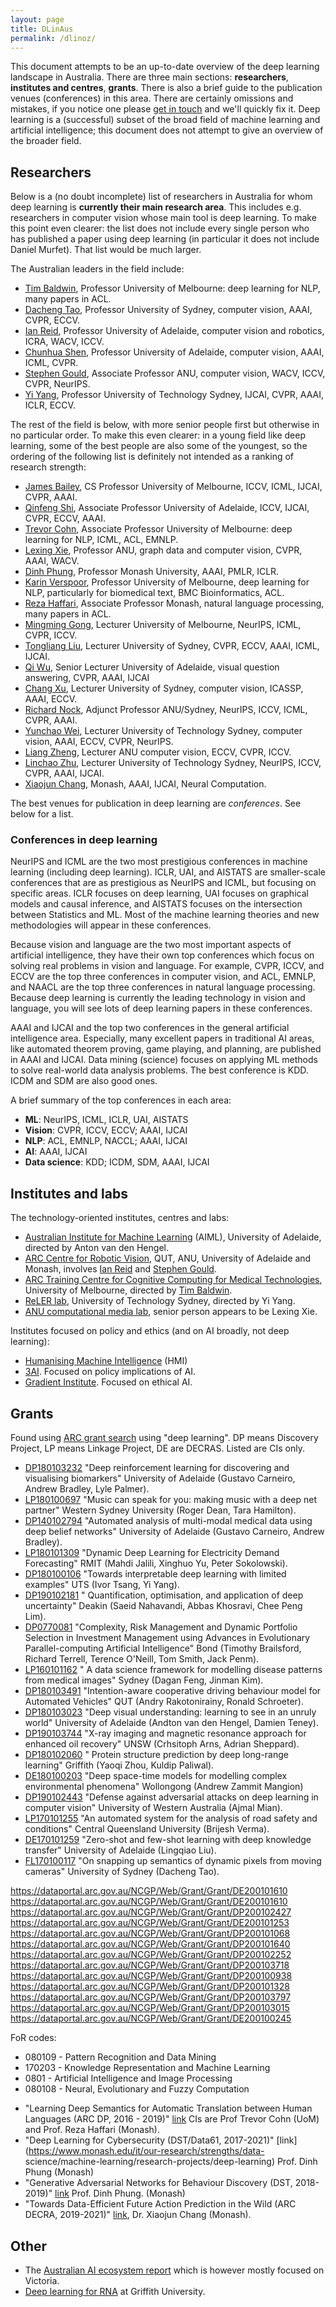 ```yaml
---
layout: page
title: DLinAus
permalink: /dlinoz/
---
```


This document attempts to be an up-to-date overview of the deep learning landscape in Australia. There are three main sections: **researchers**, **institutes and centres**, **grants**. There is also a brief guide to the publication venues (conferences) in this area. There are certainly omissions and mistakes, if you notice one please [get in touch](mailto:d.murfet@unimelb.edu.au) and we'll quickly fix it. Deep learning is a (successful) subset of the broad field of machine learning and artificial intelligence; this document does not attempt to give an overview of the broader field.

## Researchers

Below is a (no doubt incomplete) list of researchers in Australia for whom deep learning is **currently their main research area**. This includes e.g. researchers in computer vision whose main tool is deep learning. To make this point even clearer: the list does not include every single person who has published a paper using deep learning (in particular it does not include Daniel Murfet). That list would be much larger. 

The Australian leaders in the field include:

- [Tim Baldwin](https://people.eng.unimelb.edu.au/tbaldwin/publications.html), Professor University of Melbourne: deep learning for NLP, many papers in ACL.
- [Dacheng Tao](https://sydney.edu.au/engineering/about/our-people/academic-staff/dacheng-tao.html), Professor University of Sydney, computer vision, AAAI, CVPR, ECCV.
- [Ian Reid](https://cs.adelaide.edu.au/~ianr/), Professor University of Adelaide, computer vision and robotics, ICRA, WACV, ICCV.
- [Chunhua Shen](https://researchers.adelaide.edu.au/profile/chunhua.shen), Professor University of Adelaide, computer vision, AAAI, ICML, CVPR.
- [Stephen Gould](http://users.cecs.anu.edu.au/~sgould/), Associate Professor ANU, computer vision, WACV, ICCV, CVPR, NeurIPS.
- [Yi Yang](http://reler.net/), Professor University of Technology Sydney, IJCAI, CVPR, AAAI, ICLR, ECCV.

The rest of the field is below, with more senior people first but otherwise in no particular order. To make this even clearer: in a young field like deep learning, some of the best people are also some of the youngest, so the ordering of the following list is definitely not intended as a ranking of research strength:

- [James Bailey](https://people.eng.unimelb.edu.au/baileyj/papers/papers.html), CS Professor University of Melbourne, ICCV, ICML, IJCAI, CVPR, AAAI.
- [Qinfeng Shi](https://cs.adelaide.edu.au/~javen/), Associate Professor University of Adelaide, ICCV, IJCAI, CVPR, ECCV, AAAI.
- [Trevor Cohn](https://people.eng.unimelb.edu.au/tcohn/), Associate Professor University of Melbourne: deep learning for NLP, ICML, ACL, EMNLP.
- [Lexing Xie](http://users.cecs.anu.edu.au/~xlx/), Professor ANU, graph data and computer vision, CVPR, AAAI, WACV.
- [Dinh Phung](https://research.monash.edu/en/persons/dinh-phung), Professor Monash University, AAAI, PMLR, ICLR.
- [Karin Verspoor](https://cis.unimelb.edu.au/people/karin-verspoor), Professor University of Melbourne, deep learning for NLP, particularly for biomedical text, BMC Bioinformatics, ACL.
- [Reza Haffari](https://research.monash.edu/en/persons/reza-haffari), Associate Professor Monash, natural language processing, many papers in ACL.
- [Mingming Gong](https://mingming-gong.github.io/), Lecturer University of Melbourne, NeurIPS, ICML, CVPR, ICCV.
- [Tongliang Liu](https://sydney.edu.au/engineering/about/our-people/academic-staff/tongliang-liu.html), Lecturer University of Sydney, CVPR, ECCV, AAAI, ICML, IJCAI.
- [Qi Wu](https://researchers.adelaide.edu.au/profile/qi.wu01#publications), Senior Lecturer University of Adelaide, visual question answering, CVPR, AAAI, IJCAI
- [Chang Xu](https://sydney.edu.au/engineering/about/our-people/academic-staff/c-xu.html), Lecturer University of Sydney, computer vision, ICASSP, AAAI, ECCV.
- [Richard Nock](http://users.cecs.anu.edu.au/~rnock/), Adjunct Professor ANU/Sydney, NeurIPS, ICCV, ICML, CVPR, AAAI.
- [Yunchao Wei](https://weiyc.github.io/), Lecturer University of Technology Sydney, computer vision, AAAI, ECCV, CVPR, NeurIPS.
- [Liang Zheng](https://cecs.anu.edu.au/people/liang-zheng), Lecturer ANU computer vision, ECCV, CVPR, ICCV.
- [Linchao Zhu](http://ffmpbgrnn.github.io/), Lecturer University of Technology Sydney, NeurIPS, ICCV, CVPR, AAAI, IJCAI.
- [Xiaojun Chang](https://research.monash.edu/en/persons/xiaojun-chang), Monash, AAAI, IJCAI, Neural Computation.

The best venues for publication in deep learning are *conferences*. See below for a list.

### Conferences in deep learning

NeurIPS and ICML are the two most prestigious conferences in machine learning (including deep learning). ICLR, UAI, and AISTATS are smaller-scale conferences that are as prestigious as NeurIPS and ICML, but focusing on specific areas. ICLR focuses on deep learning, UAI focuses on graphical models and causal inference, and AISTATS focuses on the intersection between Statistics and ML. Most of the machine learning theories and new methodologies will appear in these conferences.

Because vision and language are the two most important aspects of artificial intelligence, they have their own top conferences which focus on solving real problems in vision and language. For example, CVPR, ICCV, and ECCV are the top three conferences in computer vision, and ACL, EMNLP, and NAACL are the top three conferences in natural language processing. Because deep learning is currently the leading technology in vision and language, you will see lots of deep learning papers in these conferences.

AAAI and IJCAI and the top two conferences in the general artificial intelligence area. Especially, many excellent papers in traditional AI areas, like automated theorem proving, game playing, and planning, are published in AAAI and IJCAI. Data mining (science) focuses on applying ML methods to solve real-world data analysis problems. The best conference is KDD. ICDM and SDM are also good ones.

A brief summary of the top conferences in each area:

  * **ML**: NeurIPS, ICML, ICLR, UAI, AISTATS
  * **Vision**: CVPR, ICCV, ECCV; AAAI, IJCAI
  * **NLP**: ACL, EMNLP, NACCL; AAAI, IJCAI
  * **AI**: AAAI, IJCAI
  * **Data science**: KDD; ICDM, SDM, AAAI, IJCAI
  
## Institutes and labs

The technology-oriented institutes, centres and labs:

- [Australian Institute for Machine Learning](https://www.adelaide.edu.au/aiml/) (AIML), University of Adelaide, directed by Anton van den Hengel.
- [ARC Centre for Robotic Vision](https://www.roboticvision.org/), QUT, ANU, University of Adelaide and Monash, involves [Ian Reid](https://cs.adelaide.edu.au/~ianr/) and [Stephen Gould](http://users.cecs.anu.edu.au/~sgould/).
- [ARC Training Centre for Cognitive Computing for Medical Technologies](https://aimedtech.org.au/), University of Melbourne, directed by [Tim Baldwin](https://people.eng.unimelb.edu.au/tbaldwin/publications.html).
- [ReLER lab](http://reler.net/), University of Technology Sydney, directed by Yi Yang.
- [ANU computational media lab](http://cm.cecs.anu.edu.au/), senior person appears to be Lexing Xie.

Institutes focused on policy and ethics (and on AI broadly, not deep learning):

- [Humanising Machine Intelligence](https://hmi.anu.edu.au/) (HMI)
- [3AI](https://3ainstitute.cecs.anu.edu.au). Focused on policy implications of AI.
- [Gradient Institute](https://gradientinstitute.org/). Focused on ethical AI.

## Grants

Found using [ARC grant search](https://dataportal.arc.gov.au/NCGP/Web/Grant/Grants) using "deep learning". DP means Discovery Project, LP means Linkage Project, DE are DECRAS. Listed are CIs only.

- [DP180103232](https://dataportal.arc.gov.au/NCGP/Web/Grant/Grant/DP180103232) "Deep reinforcement learning for discovering and visualising biomarkers" University of Adelaide (Gustavo Carneiro, Andrew Bradley, Lyle Palmer).
- [LP180100697](https://dataportal.arc.gov.au/NCGP/Web/Grant/Grant/LP180100697) "Music can speak for you: making music with a deep net partner" Western Sydney University (Roger Dean, Tara Hamilton).
- [DP140102794](https://dataportal.arc.gov.au/NCGP/Web/Grant/Grant/DP140102794) "Automated analysis of multi-modal medical data using deep belief networks" University of Adelaide (Gustavo Carneiro, Andrew Bradley).
- [LP180101309](https://dataportal.arc.gov.au/NCGP/Web/Grant/Grant/LP180101309) "Dynamic Deep Learning for Electricity Demand Forecasting" RMIT (Mahdi Jalili, Xinghuo Yu, Peter Sokolowski).
- [DP180100106](https://dataportal.arc.gov.au/NCGP/Web/Grant/Grant/DP180100106) "Towards interpretable deep learning with limited examples" UTS (Ivor Tsang, Yi Yang).
- [DP190102181](https://dataportal.arc.gov.au/NCGP/Web/Grant/Grant/DP190102181) "
Quantification, optimisation, and application of deep uncertainty" Deakin (Saeid Nahavandi, Abbas Khosravi, Chee Peng Lim).
- [DP0770081](https://dataportal.arc.gov.au/NCGP/Web/Grant/Grant/DP0770081) "Complexity, Risk Management and Dynamic Portfolio Selection in Investment Management using Advances in Evolutionary Parallel-computing Artificial Intelligence" Bond (Timothy Brailsford, Richard Terrell, Terence O'Neill, Tom Smith, Jack Penm).
- [LP160101162](https://dataportal.arc.gov.au/NCGP/Web/Grant/Grant/LP160101162) "
A data science framework for modelling disease patterns from medical images" Sydney (Dagan Feng, Jinman Kim).
- [DP180103491](https://dataportal.arc.gov.au/NCGP/Web/Grant/Grant/DP180103491) "Intention-aware cooperative driving behaviour model for Automated Vehicles" QUT (Andry Rakotonirainy, Ronald Schroeter).
- [DP180103023](https://dataportal.arc.gov.au/NCGP/Web/Grant/Grant/DP180103023) "Deep visual understanding: learning to see in an unruly world" University of Adelaide (Andton van den Hengel, Damien Teney).
- [DP190103744](https://dataportal.arc.gov.au/NCGP/Web/Grant/Grant/DP190103744) "X-ray imaging and magnetic resonance approach for enhanced oil recovery" UNSW (Crhsitoph Arns, Adrian Sheppard).
- [DP180102060](https://dataportal.arc.gov.au/NCGP/Web/Grant/Grant/DP180102060) "
Protein structure prediction by deep long-range learning" Griffith (Yaoqi Zhou, Kuldip Paliwal).
- [DE180100203](https://dataportal.arc.gov.au/NCGP/Web/Grant/Grant/DE180100203) "Deep space-time models for modelling complex environmental phenomena" Wollongong (Andrew Zammit Mangion)
- [DP190102443](https://dataportal.arc.gov.au/NCGP/Web/Grant/Grant/DP190102443) "Defense against adversarial attacks on deep learning in computer vision" University of Western Australia (Ajmal Mian).
- [LP170101255](https://dataportal.arc.gov.au/NCGP/Web/Grant/Grant/LP170101255) "An automated system for the analysis of road safety and conditions" Central Queensland University (Brijesh Verma).
- [DE170101259](https://dataportal.arc.gov.au/NCGP/Web/Grant/Grant/DE170101259) "Zero-shot and few-shot learning with deep knowledge transfer" University of Adelaide (Lingqiao Liu).
- [FL170100117](https://dataportal.arc.gov.au/NCGP/Web/Grant/Grant/FL170100117) "On snapping up semantics of dynamic pixels from moving cameras" University of Sydney (Dacheng Tao).

https://dataportal.arc.gov.au/NCGP/Web/Grant/Grant/DE200101610
https://dataportal.arc.gov.au/NCGP/Web/Grant/Grant/DE200101610
https://dataportal.arc.gov.au/NCGP/Web/Grant/Grant/DP200102427
https://dataportal.arc.gov.au/NCGP/Web/Grant/Grant/DE200101253
https://dataportal.arc.gov.au/NCGP/Web/Grant/Grant/DP200101068
https://dataportal.arc.gov.au/NCGP/Web/Grant/Grant/DP200101640
https://dataportal.arc.gov.au/NCGP/Web/Grant/Grant/DP200102252
https://dataportal.arc.gov.au/NCGP/Web/Grant/Grant/DP200103718
https://dataportal.arc.gov.au/NCGP/Web/Grant/Grant/DP200100938
https://dataportal.arc.gov.au/NCGP/Web/Grant/Grant/DP200101328
https://dataportal.arc.gov.au/NCGP/Web/Grant/Grant/DP200103797
https://dataportal.arc.gov.au/NCGP/Web/Grant/Grant/DP200103015
https://dataportal.arc.gov.au/NCGP/Web/Grant/Grant/DE200100245

FoR codes:
* 080109 - Pattern Recognition and Data Mining
* 170203 - Knowledge Representation and Machine Learning
* 0801 - Artificial Intelligence and Image Processing
* 080108 - Neural, Evolutionary and Fuzzy Computation

- "Learning Deep Semantics for Automatic Translation between Human Languages (ARC DP, 2016 - 2019)" [link](https://dataportal.arc.gov.au/NCGP/Web/Grant/Grant/DP160102686) CIs are Prof Trevor Cohn (UoM) and Prof. Reza Haffari (Monash).
- "Deep Learning for Cybersecurity (DST/Data61, 2017-2021)" [link](https://www.monash.edu/it/our-research/strengths/data- science/machine-learning/research-projects/deep-learning) Prof. Dinh Phung (Monash)
- "Generative Adversarial Networks for Behaviour Discovery (DST, 2018-2019)" [link](https://www.monash.edu/it/our-research/strengths/data-science/machine-learning/research-projects/deep-learning) Prof. Dinh Phung. (Monash)
- "Towards Data-Efficient Future Action Prediction in the Wild (ARC DECRA, 2019-2021)" [link](https://www.monash.edu/it/our-research/strengths/data-science/machine-learning/research-projects/computer-vision-research-projects), Dr. Xiaojun Chang (Monash).

## Other

- The [Australian AI ecosystem report](https://silverpond.com.au/wp-content/uploads/2019/05/2019-Australian-AI-Ecosystem-Report.pdf) which is however mostly focused on Victoria.
- [Deep learning for RNA](https://phys.org/news/2019-11-deep-method-delve-rna-world.html) at Griffith University.
